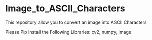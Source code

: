 # Image_to_ASCII_Characters

This repository allow you to convert an image into ASCII Characters 

Please Pip Install the Following Libraries: cv2, numpy, Image


